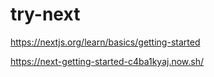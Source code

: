 # try-next

https://nextjs.org/learn/basics/getting-started

https://next-getting-started-c4ba1kyaj.now.sh/
